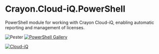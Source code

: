 # Crayon.Cloud-iQ.PowerShell
PowerShell module for working with Crayon Cloud-iQ, enabling automatic reporting and management of licenses.

![Pester](https://github.com/CrayonGroup/CloudiQ.PowerShell/workflows/Pester/badge.svg?branch=master) [![PowerShell Gallery](https://img.shields.io/powershellgallery/v/CloudiQ.svg)](https://www.powershellgallery.com/packages/CloudiQ)

[![Cloud-iQ](https://img.shields.io/badge/Learn%20More-Cloud--iQ-orange)](https://www.crayon.com/en/our-services/managed-and-subscription-services/cloud-iq/)
